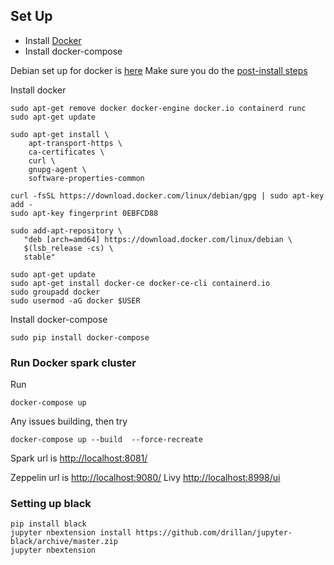 ## Set Up

* Install [Docker](https://docs.docker.com/engine/install/)
* Install docker-compose

Debian set up for docker is [here](https://docs.docker.com/engine/install/debian/)
Make sure you do the [post-install steps](https://docs.docker.com/engine/install/linux-postinstall/)

Install docker

    sudo apt-get remove docker docker-engine docker.io containerd runc
    sudo apt-get update
    
    sudo apt-get install \
        apt-transport-https \
        ca-certificates \
        curl \
        gnupg-agent \
        software-properties-common
        
    curl -fsSL https://download.docker.com/linux/debian/gpg | sudo apt-key add -
    sudo apt-key fingerprint 0EBFCD88
    
    sudo add-apt-repository \
       "deb [arch=amd64] https://download.docker.com/linux/debian \
       $(lsb_release -cs) \
       stable"
       
    sudo apt-get update
    sudo apt-get install docker-ce docker-ce-cli containerd.io
    sudo groupadd docker
    sudo usermod -aG docker $USER
       
       
       
Install docker-compose

    sudo pip install docker-compose
    

    
### Run Docker spark cluster
Run

    docker-compose up

Any issues building, then try 

    docker-compose up --build  --force-recreate  
       
Spark url is [http://localhost:8081/](http://localhost:8081/)

Zeppelin url is [http://localhost:9080/](http://localhost:9080/#/)
Livy [http://localhost:8998/ui](http://localhost:8998/ui)


### Setting up black

    pip install black
    jupyter nbextension install https://github.com/drillan/jupyter-black/archive/master.zip 
    jupyter nbextension